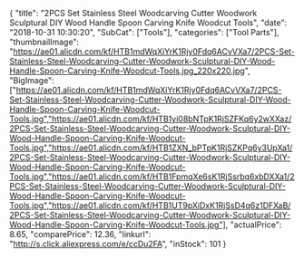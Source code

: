{
	"title": "2PCS Set Stainless Steel Woodcarving Cutter Woodwork Sculptural DIY Wood Handle Spoon Carving Knife Woodcut Tools",
	"date": "2018-10-31 10:30:20",
	"SubCat": ["Tools"],
	"categories": ["Tool Parts"],
	"thumbnailImage": "https://ae01.alicdn.com/kf/HTB1mdWqXiYrK1Rjy0Fdq6ACvVXa7/2PCS-Set-Stainless-Steel-Woodcarving-Cutter-Woodwork-Sculptural-DIY-Wood-Handle-Spoon-Carving-Knife-Woodcut-Tools.jpg_220x220.jpg",
	"BigImage": ["https://ae01.alicdn.com/kf/HTB1mdWqXiYrK1Rjy0Fdq6ACvVXa7/2PCS-Set-Stainless-Steel-Woodcarving-Cutter-Woodwork-Sculptural-DIY-Wood-Handle-Spoon-Carving-Knife-Woodcut-Tools.jpg","https://ae01.alicdn.com/kf/HTB1yi08bNTpK1RjSZFKq6y2wXXaz/2PCS-Set-Stainless-Steel-Woodcarving-Cutter-Woodwork-Sculptural-DIY-Wood-Handle-Spoon-Carving-Knife-Woodcut-Tools.jpg","https://ae01.alicdn.com/kf/HTB1ZXN_bPTpK1RjSZKPq6y3UpXa1/2PCS-Set-Stainless-Steel-Woodcarving-Cutter-Woodwork-Sculptural-DIY-Wood-Handle-Spoon-Carving-Knife-Woodcut-Tools.jpg","https://ae01.alicdn.com/kf/HTB1FpmqXe6sK1RjSsrbq6xbDXXa1/2PCS-Set-Stainless-Steel-Woodcarving-Cutter-Woodwork-Sculptural-DIY-Wood-Handle-Spoon-Carving-Knife-Woodcut-Tools.jpg","https://ae01.alicdn.com/kf/HTB1UT9pXiDxK1RjSsD4q6z1DFXaB/2PCS-Set-Stainless-Steel-Woodcarving-Cutter-Woodwork-Sculptural-DIY-Wood-Handle-Spoon-Carving-Knife-Woodcut-Tools.jpg"],
	"actualPrice": 8.65,
	"comparePrice": 12.36,
	"linkurl": "http://s.click.aliexpress.com/e/ccDu2FA",
	"inStock": 101
}
